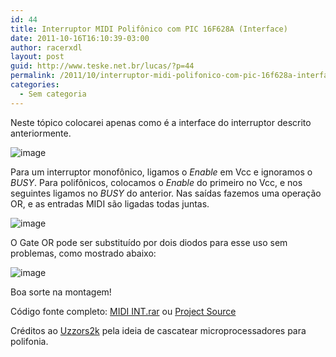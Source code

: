 ```yaml
---
id: 44
title: Interruptor MIDI Polifônico com PIC 16F628A (Interface)
date: 2011-10-16T16:10:39-03:00
author: racerxdl
layout: post
guid: http://www.teske.net.br/lucas/?p=44
permalink: /2011/10/interruptor-midi-polifonico-com-pic-16f628a-interface/
categories:
  - Sem categoria
---
```

Neste tópico colocarei apenas como é a interface do interruptor descrito anteriormente.

![image](https://media.tumblr.com/tumblr_lt6aefLJaO1qh7srd.png) 

Para um interruptor monofônico, ligamos o _Enable_ em Vcc e ignoramos o _BUSY_. Para polifônicos, colocamos o _Enable_ do primeiro no Vcc, e nos seguintes ligamos no _BUSY_ do anterior. Nas saídas fazemos uma operação OR, e as entradas MIDI são ligadas todas juntas.

<!--more-->

![image](https://media.tumblr.com/tumblr_lt6agxX4g21qh7srd.png) 

O Gate OR pode ser substituído por dois diodos para esse uso sem problemas, como mostrado abaixo:

![image](https://media.tumblr.com/tumblr_lt6ahypyo11qh7srd.png) 

Boa sorte na montagem!

Código fonte completo: <a href="http://www.energylabs.com.br/el/pr/get.php?arquivo=1536" target="_blank">MIDI INT.rar</a> ou [Project Source](http://www.energylabs.com.br/el/documento/PIC:_Interruptor_MIDI_Polifonico?dir=Meus%20Documentos/PIC%20Interruptor%20MIDI%20Polifonico/src)

Créditos ao [Uzzors2k](http://uzzors2k.4hv.org/index.php?page=midiinterrupter) pela ideia de cascatear microprocessadores para polifonia.